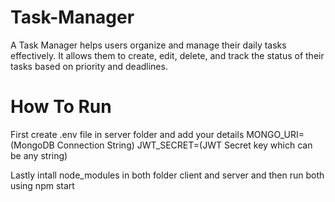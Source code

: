 # Task-Manager

A Task Manager helps users organize and manage their daily tasks effectively. It allows them to create, edit, delete, and track the status of their tasks based on priority and deadlines.

# How To Run

First create .env file in server folder and add your details
MONGO_URI=(MongoDB Connection String)
JWT_SECRET=(JWT Secret key which can be any string)

Lastly intall node_modules in both folder client and server and then run both using npm start
